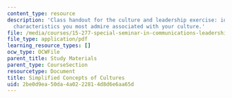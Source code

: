```yaml
---
content_type: resource
description: 'Class handout for the culture and leadership exercise: identify leadership
  characteristics you most admire associated with your culture.'
file: /media/courses/15-277-special-seminar-in-communications-leadership-and-personal-effectiveness-coaching-fall-2008/2be0d9ea50da4a0222814d8d6e6aa65d_handout_5a.pdf
file_type: application/pdf
learning_resource_types: []
ocw_type: OCWFile
parent_title: Study Materials
parent_type: CourseSection
resourcetype: Document
title: Simplified Concepts of Cultures
uid: 2be0d9ea-50da-4a02-2281-4d8d6e6aa65d
---
```

